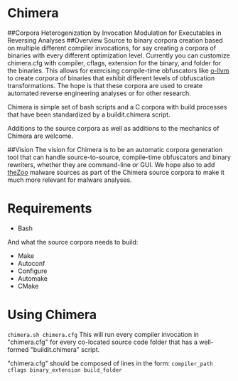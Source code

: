 # Chimera 
##Corpora Heterogenization by Invocation Modulation for Executables in Reversing Analyses
##Overview
Source to binary corpora creation based on multiple different compiler invocations, for say creating a corpora of binaries with every different optimization level. Currently you can customize chimera.cfg with compiler, cflags, extension for the binary, and folder for the binaries. This allows for exercising compile-time obfuscators like [o-llvm](https://github.com/obfuscator-llvm/obfuscator/wiki) to create corpora of binaries that exhibit different levels of obfuscation transformations. The hope is that these corpora are used to create automated reverse engineering analyses or for other research. 

Chimera is simple set of bash scripts and a C corpora with build processes that have been standardized by a buildit.chimera script. 

Additions to the source corpora as well as additions to the mechanics of Chimera are welcome.

##Vision
The vision for Chimera is to be an automatic corpora generation tool that can handle source-to-source, compile-time obfuscators and binary rewriters, whether they are command-line or GUI. We hope also to add [theZoo](https://github.com/ytisf/theZoo) malware sources as part of the Chimera source corpora to make it much more relevant for malware analyses.

# Requirements

* Bash

And what the source corpora needs to build:
* Make
* Autoconf
* Configure
* Automake
* CMake

# Using Chimera

`chimera.sh chimera.cfg` This will run every compiler invocation in "chimera.cfg" for every co-located source code folder that has a well-formed "buildit.chimera" script.

"chimera.cfg" should be composed of lines in the form: `compiler_path cflags binary_extension build_folder`
